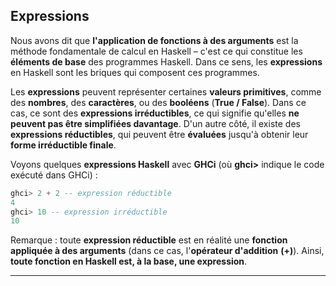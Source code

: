 ## Expressions 
Nous avons dit que **l'application de fonctions à des arguments** est la méthode fondamentale de calcul en Haskell – c'est ce qui constitue les **éléments de base** des programmes Haskell. Dans ce sens, les **expressions** en Haskell sont les briques qui composent ces programmes.

Les **expressions** peuvent représenter certaines **valeurs primitives**, comme des **nombres**, des **caractères**, ou des **booléens** (**True / False**). Dans ce cas, ce sont des **expressions irréductibles**, ce qui signifie qu'elles **ne peuvent pas être simplifiées davantage**. D'un autre côté, il existe des **expressions réductibles**, qui peuvent être **évaluées** jusqu'à obtenir leur **forme irréductible finale**.

Voyons quelques **expressions Haskell** avec **GHCi** (où **ghci>** indique le code exécuté dans GHCi) :

```haskell
ghci> 2 + 2 -- expression réductible
4
ghci> 10 -- expression irréductible
10
```

Remarque : toute **expression réductible** est en réalité une **fonction appliquée à des arguments** (dans ce cas, l'**opérateur d'addition** **(+)**). Ainsi, **toute fonction en Haskell est, à la base, une expression**.

--- 
